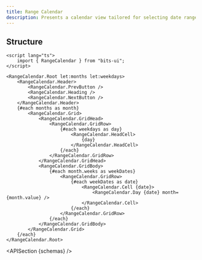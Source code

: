 ```yaml
---
title: Range Calendar
description: Presents a calendar view tailored for selecting date ranges.
---
```


<script>
	import { APISection, ComponentPreview, RangeCalendarDemo } from '$lib/components/index.js'
	export let schemas;
</script>

<ComponentPreview name="range-calendar-demo" comp="Range Calendar">

<RangeCalendarDemo slot="preview" />

</ComponentPreview>

## Structure

```svelte
<script lang="ts">
	import { RangeCalendar } from "bits-ui";
</script>

<RangeCalendar.Root let:months let:weekdays>
	<RangeCalendar.Header>
		<RangeCalendar.PrevButton />
		<RangeCalendar.Heading />
		<RangeCalendar.NextButton />
	</RangeCalendar.Header>
	{#each months as month}
		<RangeCalendar.Grid>
			<RangeCalendar.GridHead>
				<RangeCalendar.GridRow>
					{#each weekdays as day}
						<RangeCalendar.HeadCell>
							{day}
						</RangeCalendar.HeadCell>
					{/each}
				</RangeCalendar.GridRow>
			</RangeCalendar.GridHead>
			<RangeCalendar.GridBody>
				{#each month.weeks as weekDates}
					<RangeCalendar.GridRow>
						{#each weekDates as date}
							<RangeCalendar.Cell {date}>
								<RangeCalendar.Day {date} month={month.value} />
							</RangeCalendar.Cell>
						{/each}
					</RangeCalendar.GridRow>
				{/each}
			</RangeCalendar.GridBody>
		</RangeCalendar.Grid>
	{/each}
</RangeCalendar.Root>
```

<APISection {schemas} />
